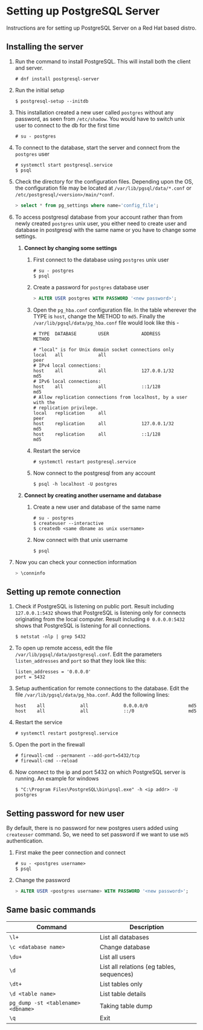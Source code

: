 # Setting up PostgreSQL Server

Instructions are for setting up PostgreSQL Server on a Red Hat based distro.

## Installing the server

1. Run the command to install PostgreSQL. This will install both the client and server.

   ```
   # dnf install postgresql-server
   ```

2. Run the initial setup

   ```
   $ postgresql-setup --initdb
   ```

3. This installation created a new user called `postgres` without any password, as seen from `/etc/shadow`. You would have to switch unix user to connect to the db for the first time

   ```
   # su - postgres
   ```

4. To connect to the database, start the server and connect from the `postgres` user

   ```
   # systemctl start postgresql.service
   $ psql
   ```

5. Check the directory for the configuration files. Depending upon the OS, the configuration file may be located at `/var/lib/pgsql/data/*.conf` or `/etc/postgresql/<version>/main/*conf`.

   ```sql
   > select * from pg_settings where name='config_file';
   ```

6. To access postgresql database from your account rather than from newly created `postgres` unix user, you either need to create user and database in postgresql with the same name or you have to change some settings.

   1. **Connect by changing some settings**

      1. First connect to the database using `postgres` unix user

         ```
         # su - postgres
         $ psql
         ```

      2. Create a password for `postgres` database user

         ```sql
         > ALTER USER postgres WITH PASSWORD '<new password>';
         ```

      3. Open the `pg_hba.conf` configuration file. In the table wherever the TYPE is `host`, change the METHOD to `md5`. Finally the `/var/lib/pgsql/data/pg_hba.conf` file would look like this -

         ```
         # TYPE  DATABASE        USER            ADDRESS                 METHOD

         # "local" is for Unix domain socket connections only
         local   all             all                                     peer
         # IPv4 local connections:
         host    all             all             127.0.0.1/32            md5
         # IPv6 local connections:
         host    all             all             ::1/128                 md5
         # Allow replication connections from localhost, by a user with the
         # replication privilege.
         local   replication     all                                     peer
         host    replication     all             127.0.0.1/32            md5
         host    replication     all             ::1/128                 md5
         ```

      4. Restart the service

         ```
         # systemctl restart postgresql.service
         ```

      5. Now connect to the postgresql from any account

         ```
         $ psql -h localhost -U postgres
         ```

   2. **Connect by creating another username and database**

      1. Create a new user and database of the same name

         ```
         # su - postgres
         $ createuser --interactive
         $ createdb <same dbname as unix username>
         ```

      2. Now connect with that unix username
         ```
         $ psql
         ```

7. Now you can check your connection information

   ```sql
   > \conninfo
   ```

## Setting up remote connection

1. Check if PostgreSQL is listening on public port. Result including `127.0.0.1:5432` shows that PostgreSQL is listening only for connects originating from the local computer. Result including `0 0.0.0.0:5432` shows that PostgreSQL is listening for all connections.

   ```
   $ netstat -nlp | grep 5432
   ```

2. To open up remote access, edit the file `/var/lib/pgsql/data/postgresql.conf`. Edit the parameters `listen_addresses` and `port` so that they look like this:

   ```
   listen_addresses = '0.0.0.0'
   port = 5432
   ```

3. Setup authentication for remote connections to the database. Edit the file `/var/lib/pgsql/data/pg_hba.conf`. Add the following lines:

   ```
   host    all             all             0.0.0.0/0               md5
   host    all             all             ::/0                    md5
   ```

4. Restart the service

   ```
   # systemctl restart postgresql.service
   ```

5. Open the port in the firewall

   ```
   # firewall-cmd --permanent --add-port=5432/tcp
   # firewall-cmd --reload
   ```

6. Now connect to the ip and port 5432 on which PostgreSQL server is running. An example for windows

   ```
   $ "C:\Program Files\PostgreSQL\bin\psql.exe" -h <ip addr> -U postgres
   ```

## Setting password for new user

By default, there is no password for new postgres users added using `createuser` command. So, we need to set password if we want to use `md5` authentication.

1. First make the peer connection and connect

   ```
   # su - <postgres username>
   $ psql
   ```

2. Change the password

   ```sql
   > ALTER USER <postgres username> WITH PASSWORD '<new password>';
   ```

## Same basic commands

| Command                            | Description                               |
| ---------------------------------- | ----------------------------------------- |
| `\l+`                              | List all databases                        |
| `\c <database name>`               | Change database                           |
| `\du+`                             | List all users                            |
| `\d`                               | List all relations (eg tables, sequences) |
| `\dt+`                             | List tables only                          |
| `\d <table name>`                  | List table details                        |
| `pg_dump -st <tablename> <dbname>` | Taking table dump                         |
| `\q`                               | Exit                                      |
